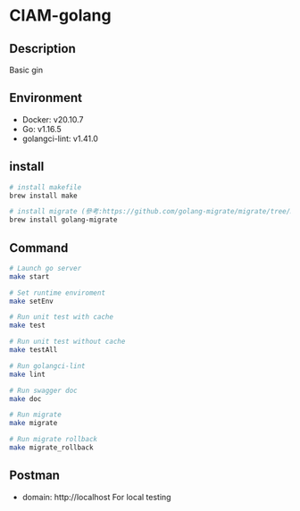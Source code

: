 # CIAM-golang

## Description

Basic gin

## Environment

- Docker: v20.10.7
- Go: v1.16.5
- golangci-lint: v1.41.0

## install
```bash
# install makefile
brew install make

# install migrate (參考:https://github.com/golang-migrate/migrate/tree/master/cmd/migrate)
brew install golang-migrate
```


## Command

```bash
# Launch go server
make start

# Set runtime enviroment
make setEnv

# Run unit test with cache
make test

# Run unit test without cache
make testAll

# Run golangci-lint
make lint

# Run swagger doc
make doc

# Run migrate
make migrate

# Run migrate rollback
make migrate_rollback
```

## Postman

- domain: http://localhost
For local testing